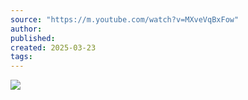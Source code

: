 ```yaml
---
source: "https://m.youtube.com/watch?v=MXveVqBxFow"
author:
published:
created: 2025-03-23
tags:
---
```

![](https://www.youtube.com/watch?v=MXveVqBxFow)
